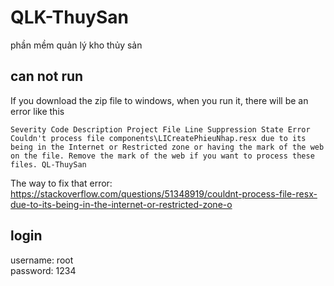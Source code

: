 # QLK-ThuySan

phần mềm quản lý kho thủy sản  
## can not run

If you download the zip file to windows, when you run it, there will be an error like this

``
Severity Code Description Project File Line Suppression State Error Couldn't process file components\LICreatePhieuNhap.resx due to its being in the Internet or Restricted zone or having the mark of the web on the file. Remove the mark of the web if you want to process these files. QL-ThuySan
``

The way to fix that error: https://stackoverflow.com/questions/51348919/couldnt-process-file-resx-due-to-its-being-in-the-internet-or-restricted-zone-o

## login
username: root  
password: 1234
